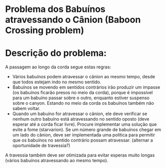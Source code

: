 # Problema dos Babuínos atravessando o Cânion (Baboon Crossing problem)

# Descrição do problema:
A passagem ao longo da corda segue estas regras:
  - Vários babuínos podem atravessar o cânion ao mesmo tempo, desde que todos estejam indo no mesmo sentido.
  - Babuínos se movendo em sentidos contrários irão produzir um impasse (os babuínos ficarão presos no meio da corda), porque é impossível para um babuíno passar sobre o outro, enquanto estiver suspenso sobre o canyon. Estando no meio da corda os babuínos também não sabem voltar.
  - Quando um babuíno for atravessar o cânion, ele deve verificar se nenhum outro babuíno está atravessando no sentido oposto (deve esperar até a corda ficar livre).
Procure implementar uma solução que evite a fome (starvarion). Se um número grande de babuínos chegar em um lado do cânion, deve ser implementada uma política para permitir que os babuínos no sentido contrário possam atravessar. (alternar a oportunidade de travessia?)

A travessia também deve ser otimizada para evitar esperas muito longas (vários babuínos atravessando ao mesmo tempo).
